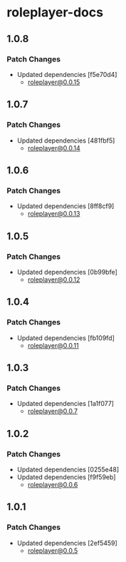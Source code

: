 # roleplayer-docs

## 1.0.8

### Patch Changes

- Updated dependencies [f5e70d4]
  - roleplayer@0.0.15

## 1.0.7

### Patch Changes

- Updated dependencies [481fbf5]
  - roleplayer@0.0.14

## 1.0.6

### Patch Changes

- Updated dependencies [8ff8cf9]
  - roleplayer@0.0.13

## 1.0.5

### Patch Changes

- Updated dependencies [0b99bfe]
  - roleplayer@0.0.12

## 1.0.4

### Patch Changes

- Updated dependencies [fb109fd]
  - roleplayer@0.0.11

## 1.0.3

### Patch Changes

- Updated dependencies [1a1f077]
  - roleplayer@0.0.7

## 1.0.2

### Patch Changes

- Updated dependencies [0255e48]
- Updated dependencies [f9f59eb]
  - roleplayer@0.0.6

## 1.0.1

### Patch Changes

- Updated dependencies [2ef5459]
  - roleplayer@0.0.5
